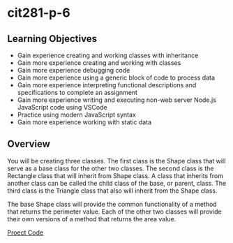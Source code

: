 # cit281-p-6

## Learning Objectives

* Gain experience creating and working classes with inheritance
* Gain more experience creating and working with classes
* Gain more experience debugging code
* Gain more experience using a generic block of code to process data
* Gain more experience interpreting functional descriptions and specifications to complete an assignment
* Gain more experience writing and executing non-web server Node.js JavaScript code using VSCode
* Practice using modern JavaScript syntax
* Gain more experience working with static data

## Overview

You will be creating three classes. The first class is the Shape class that will serve as a base class for the other two classes. The second class is the Rectangle class that will inherit from Shape class. A class that inherits from another class can be called the child class of the base, or parent, class. The third class is the Triangle class that also will inherit from the Shape class.

The base Shape class will provide the common functionality of a method that returns the perimeter value. Each of the other two classes will provide their own versions of a method that returns the area value. 

[Proect Code](https://github.com/UO-CIT-routing811/cit281-p-6/)
